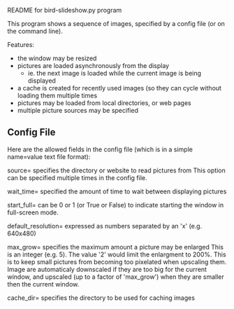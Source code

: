 README for bird-slideshow.py program

This program shows a sequence of images, specified by a config file
(or on the command line).

Features:
 - the window may be resized
 - pictures are loaded asynchronously from the display
   - ie. the next image is loaded while the current image is being displayed
 - a cache is created for recently used images (so they can cycle without
   loading them multiple times
 - pictures may be loaded from local directories, or web pages
 - multiple picture sources may be specified

Config File
-----------
Here are the allowed fields in the config file (which is in a simple name=value
text file format):

source= specifies the directory or website to read pictures from
  This option can be specified multiple times in the config file.

wait_time= specified the amount of time to wait between displaying pictures

start_full= can be 0 or 1 (or True or False) to indicate starting the window
  in full-screen mode.

default_resolution= expressed as numbers separated by an 'x' (e.g. 640x480)

max_grow= specifies the maximum amount a picture may be enlarged
  This is an integer (e.g. 5).  The value '2' would limit the enlargment
  to 200%.  This is to keep small pictures from becoming
  too pixelated when upscaling them.  Image are automaticaly downscaled
  if they are too big for the current window, and upscaled (up to
  a factor of 'max_grow') when they are smaller then the current window.

cache_dir= specifies the directory to be used for caching images

